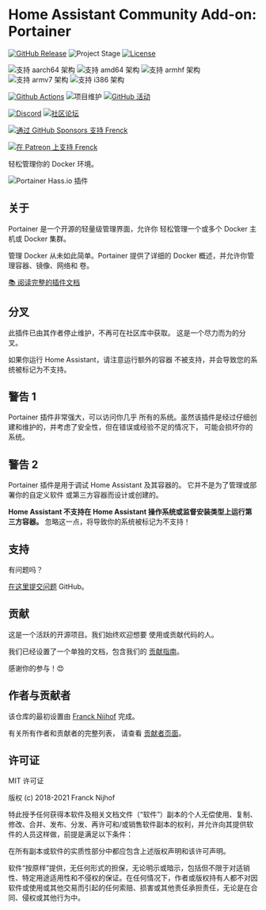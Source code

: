 # Home Assistant Community Add-on: Portainer

[![GitHub Release][releases-shield]][releases]
![Project Stage][project-stage-shield]
[![License][license-shield]](LICENSE.md)

![支持 aarch64 架构][aarch64-shield]
![支持 amd64 架构][amd64-shield]
![支持 armhf 架构][armhf-shield]
![支持 armv7 架构][armv7-shield]
![支持 i386 架构][i386-shield]

[![Github Actions][github-actions-shield]][github-actions]
![项目维护][maintenance-shield]
[![GitHub 活动][commits-shield]][commits]

[![Discord][discord-shield]][discord]
[![社区论坛][forum-shield]][forum]

[![通过 GitHub Sponsors 支持 Frenck][github-sponsors-shield]][github-sponsors]

[![在 Patreon 上支持 Frenck][patreon-shield]][patreon]

轻松管理你的 Docker 环境。

![Portainer Hass.io 插件](images/screenshot.png)

## 关于

Portainer 是一个开源的轻量级管理界面，允许你
轻松管理一个或多个 Docker 主机或 Docker 集群。

管理 Docker 从未如此简单。Portainer 提供了详细的
Docker 概述，并允许你管理容器、镜像、网络和
卷。

[:books: 阅读完整的插件文档][docs]

## 分叉

此插件已由其作者停止维护，不再可在社区库中获取。
这是一个尽力而为的分叉。

如果你运行 Home Assistant，请注意运行额外的容器
不被支持，并会导致您的系统被标记为不支持。

## 警告 1

Portainer 插件非常强大，可以访问你几乎
所有的系统。虽然该插件是经过仔细创建和维护的，并考虑了安全性，但在错误或经验不足的情况下，
可能会损坏你的系统。

## 警告 2

Portainer 插件是用于调试 Home Assistant 及其容器的。
它并不是为了管理或部署你的自定义软件
或第三方容器而设计或创建的。

**Home Assistant 不支持在 Home Assistant 操作系统或监督安装类型上运行第三方容器。**
忽略这一点，将导致你的系统被标记为不支持！

## 支持

有问题吗？

[在这里提交问题][issue] GitHub。

## 贡献

这是一个活跃的开源项目。我们始终欢迎想要
使用或贡献代码的人。

我们已经设置了一个单独的文档，包含我们的
[贡献指南](github/CONTRIBUTING.md)。

感谢你的参与！:heart_eyes:

## 作者与贡献者

该仓库的最初设置由 [Franck Nijhof][frenck] 完成。

有关所有作者和贡献者的完整列表，
请查看 [贡献者页面][contributors]。

## 许可证

MIT 许可证

版权 (c) 2018-2021 Franck Nijhof

特此授予任何获得本软件及相关文档文件（“软件”）副本的个人无偿使用、复制、修改、合并、发布、分发、再许可和/或销售软件副本的权利，并允许向其提供软件的人员这样做，前提是满足以下条件：

在所有副本或软件的实质性部分中都应包含上述版权声明和该许可声明。

软件“按原样”提供，无任何形式的担保，无论明示或暗示，包括但不限于对适销性、特定用途适用性和不侵权的保证。在任何情况下，作者或版权持有人都不对因软件或使用或其他交易而引起的任何索赔、损害或其他责任承担责任，无论是在合同、侵权或其他行为中。

[aarch64-shield]: https://img.shields.io/badge/aarch64-yes-green.svg
[amd64-shield]: https://img.shields.io/badge/amd64-yes-green.svg
[armhf-shield]: https://img.shields.io/badge/armhf-yes-green.svg
[armv7-shield]: https://img.shields.io/badge/armv7-yes-green.svg
[commits-shield]: https://img.shields.io/github/commit-activity/y/hassio-addons/addon-portainer.svg
[commits]: https://github.com/hassio-addons/addon-portainer/commits/main
[contributors]: https://github.com/hassio-addons/addon-portainer/graphs/contributors
[discord-ha]: https://discord.gg/c5DvZ4e
[discord-shield]: https://img.shields.io/discord/478094546522079232.svg
[discord]: https://discord.me/hassioaddons
[docs]: https://github.com/hassio-addons/addon-portainer/blob/main/portainer/DOCS.md
[forum-shield]: https://img.shields.io/badge/community-forum-brightgreen.svg
[forum]: https://community.home-assistant.io/t/home-assistant-community-add-on-portainer/68836?u=frenck
[frenck]: https://github.com/frenck
[github-actions-shield]: https://github.com/hassio-addons/addon-portainer/workflows/CI/badge.svg
[github-actions]: https://github.com/hassio-addons/addon-portainer/actions
[github-sponsors-shield]: https://frenck.dev/wp-content/uploads/2019/12/github_sponsor.png
[github-sponsors]: https://github.com/sponsors/frenck
[i386-shield]: https://img.shields.io/badge/i386-no-red.svg
[issue]: https://github.com/hassio-addons/addon-portainer/issues
[license-shield]: https://img.shields.io/github/license/hassio-addons/addon-portainer.svg
[maintenance-shield]: https://img.shields.io/maintenance/yes/2021.svg
[patreon-shield]: https://frenck.dev/wp-content/uploads/2019/12/patreon.png
[patreon]: https://www.patreon.com/frenck
[project-stage-shield]: https://img.shields.io/badge/project%20stage-%20!%20DEPRECATED%20%20%20!-ff0000.svg
[reddit]: https://reddit.com/r/homeassistant
[releases-shield]: https://img.shields.io/github/release/hassio-addons/addon-portainer.svg
[releases]: https://github.com/hassio-addons/addon-portainer/releases
[repository]: https://github.com/hassio-addons/repository